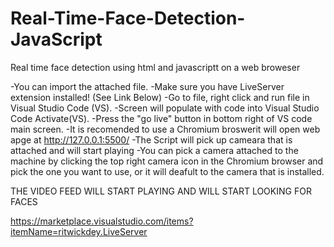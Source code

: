 # Real-Time-Face-Detection-JavaScript
Real time face detection using html and javascriptt on a web broweser

-You can import the attached file. 
-Make sure you have LiveServer extension installed!  (See Link Below)
-Go to file, right click and run file in Visual Studio Code (VS).
-Screen will populate with code into Visual Studio Code Activate(VS).
-Press the "go live" button in bottom right of VS code main screen. 
-It is recomended to use a Chromium broswerit will open web apge at http://127.0.0.1:5500/
-The Script will pick up cameara that is attached and will start playing 
-You can pick a camera attached to the machine by clicking the top right camera icon in the Chromium browser 
 and pick the one you want to use, or it will deafult to the camera that is installed. 
 
 THE VIDEO FEED WILL START PLAYING AND WILL START LOOKING FOR FACES





https://marketplace.visualstudio.com/items?itemName=ritwickdey.LiveServer
